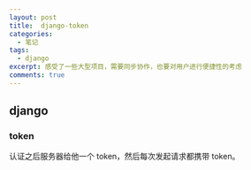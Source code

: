 ```yaml
---
layout: post
title:  django-token
categories: 
  - 笔记
tags:
  - django
excerpt: 感受了一些大型项目，需要同步协作，也要对用户进行便捷性的考虑
comments: true
---
```

## django

### token

认证之后服务器给他一个 token，然后每次发起请求都携带 token。